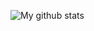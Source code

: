 ![My github stats](https://github-readme-stats.vercel.app/api?username=kbobnis&show_icons=true&count_private=true)
